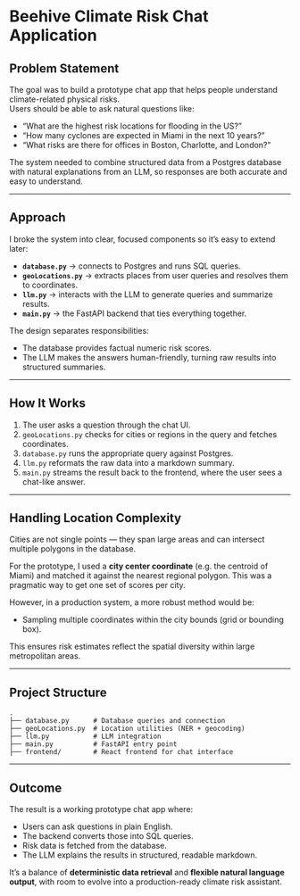 # Beehive Climate Risk Chat Application

## Problem Statement

The goal was to build a prototype chat app that helps people understand climate-related physical risks.  
Users should be able to ask natural questions like:

- “What are the highest risk locations for flooding in the US?”  
- “How many cyclones are expected in Miami in the next 10 years?”  
- “What risks are there for offices in Boston, Charlotte, and London?”  

The system needed to combine structured data from a Postgres database with natural explanations from an LLM, so responses are both accurate and easy to understand.  

---

## Approach

I broke the system into clear, focused components so it’s easy to extend later:  

- **`database.py`** → connects to Postgres and runs SQL queries.  
- **`geoLocations.py`** → extracts places from user queries and resolves them to coordinates.  
- **`llm.py`** → interacts with the LLM to generate queries and summarize results.  
- **`main.py`** → the FastAPI backend that ties everything together.  

The design separates responsibilities:  
- The database provides factual numeric risk scores.  
- The LLM makes the answers human-friendly, turning raw results into structured summaries.  

---

## How It Works

1. The user asks a question through the chat UI.  
2. `geoLocations.py` checks for cities or regions in the query and fetches coordinates.  
3. `database.py` runs the appropriate query against Postgres.  
4. `llm.py` reformats the raw data into a markdown summary.  
5. `main.py` streams the result back to the frontend, where the user sees a chat-like answer.  

---

## Handling Location Complexity

Cities are not single points — they span large areas and can intersect multiple polygons in the database.  

For the prototype, I used a **city center coordinate** (e.g. the centroid of Miami) and matched it against the nearest regional polygon. This was a pragmatic way to get one set of scores per city.  

However, in a production system, a more robust method would be:  
- Sampling multiple coordinates within the city bounds (grid or bounding box).  

This ensures risk estimates reflect the spatial diversity within large metropolitan areas.  

---

## Project Structure

```
.
├── database.py      # Database queries and connection
├── geoLocations.py  # Location utilities (NER + geocoding)
├── llm.py           # LLM integration
├── main.py          # FastAPI entry point
├── frontend/        # React frontend for chat interface
```

---

## Outcome

The result is a working prototype chat app where:  
- Users can ask questions in plain English.  
- The backend converts those into SQL queries.  
- Risk data is fetched from the database.  
- The LLM explains the results in structured, readable markdown.  

It’s a balance of **deterministic data retrieval** and **flexible natural language output**, with room to evolve into a production-ready climate risk assistant.  
